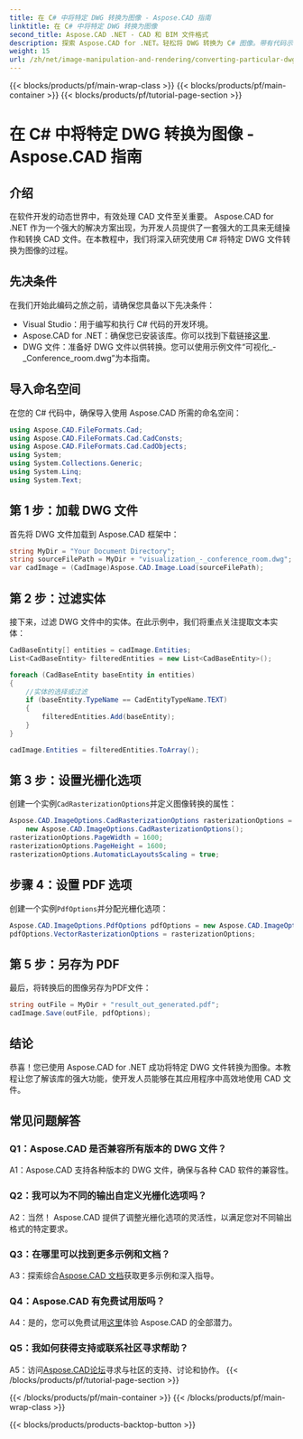 ```yaml
---
title: 在 C# 中将特定 DWG 转换为图像 - Aspose.CAD 指南
linktitle: 在 C# 中将特定 DWG 转换为图像
second_title: Aspose.CAD .NET - CAD 和 BIM 文件格式
description: 探索 Aspose.CAD for .NET。轻松将 DWG 转换为 C# 图像。带有代码示例的综合指南。
weight: 15
url: /zh/net/image-manipulation-and-rendering/converting-particular-dwg-to-image/
---
```


{{< blocks/products/pf/main-wrap-class >}}
{{< blocks/products/pf/main-container >}}
{{< blocks/products/pf/tutorial-page-section >}}

# 在 C# 中将特定 DWG 转换为图像 - Aspose.CAD 指南

## 介绍

在软件开发的动态世界中，有效处理 CAD 文件至关重要。 Aspose.CAD for .NET 作为一个强大的解决方案出现，为开发人员提供了一套强大的工具来无缝操作和转换 CAD 文件。在本教程中，我们将深入研究使用 C# 将特定 DWG 文件转换为图像的过程。

## 先决条件

在我们开始此编码之旅之前，请确保您具备以下先决条件：

- Visual Studio：用于编写和执行 C# 代码的开发环境。
-  Aspose.CAD for .NET：确保您已安装该库。你可以找到下载链接[这里](https://releases.aspose.com/cad/net/).
- DWG 文件：准备好 DWG 文件以供转换。您可以使用示例文件“可视化_-_Conference_room.dwg”为本指南。

## 导入命名空间

在您的 C# 代码中，确保导入使用 Aspose.CAD 所需的命名空间：

```csharp
using Aspose.CAD.FileFormats.Cad;
using Aspose.CAD.FileFormats.Cad.CadConsts;
using Aspose.CAD.FileFormats.Cad.CadObjects;
using System;
using System.Collections.Generic;
using System.Linq;
using System.Text;
```

## 第 1 步：加载 DWG 文件

首先将 DWG 文件加载到 Aspose.CAD 框架中：

```csharp
string MyDir = "Your Document Directory";
string sourceFilePath = MyDir + "visualization_-_conference_room.dwg";
var cadImage = (CadImage)Aspose.CAD.Image.Load(sourceFilePath);
```

## 第 2 步：过滤实体

接下来，过滤 DWG 文件中的实体。在此示例中，我们将重点关注提取文本实体：

```csharp
CadBaseEntity[] entities = cadImage.Entities;
List<CadBaseEntity> filteredEntities = new List<CadBaseEntity>();

foreach (CadBaseEntity baseEntity in entities)
{
    //实体的选择或过滤
    if (baseEntity.TypeName == CadEntityTypeName.TEXT)
    {
        filteredEntities.Add(baseEntity);
    }
}

cadImage.Entities = filteredEntities.ToArray();
```

## 第 3 步：设置光栅化选项

创建一个实例`CadRasterizationOptions`并定义图像转换的属性：

```csharp
Aspose.CAD.ImageOptions.CadRasterizationOptions rasterizationOptions =
    new Aspose.CAD.ImageOptions.CadRasterizationOptions();
rasterizationOptions.PageWidth = 1600;
rasterizationOptions.PageHeight = 1600;
rasterizationOptions.AutomaticLayoutsScaling = true;
```

## 步骤 4：设置 PDF 选项

创建一个实例`PdfOptions`并分配光栅化选项：

```csharp
Aspose.CAD.ImageOptions.PdfOptions pdfOptions = new Aspose.CAD.ImageOptions.PdfOptions();
pdfOptions.VectorRasterizationOptions = rasterizationOptions;
```

## 第 5 步：另存为 PDF

最后，将转换后的图像另存为PDF文件：

```csharp
string outFile = MyDir + "result_out_generated.pdf";
cadImage.Save(outFile, pdfOptions);
```

## 结论

恭喜！您已使用 Aspose.CAD for .NET 成功将特定 DWG 文件转换为图像。本教程让您了解该库的强大功能，使开发人员能够在其应用程序中高效地使用 CAD 文件。

## 常见问题解答

### Q1：Aspose.CAD 是否兼容所有版本的 DWG 文件？

A1：Aspose.CAD 支持各种版本的 DWG 文件，确保与各种 CAD 软件的兼容性。

### Q2：我可以为不同的输出自定义光栅化选项吗？

A2：当然！ Aspose.CAD 提供了调整光栅化选项的灵活性，以满足您对不同输出格式的特定要求。

### Q3：在哪里可以找到更多示例和文档？

 A3：探索综合[Aspose.CAD 文档](https://reference.aspose.com/cad/net/)获取更多示例和深入指导。

### Q4：Aspose.CAD 有免费试用版吗？

 A4：是的，您可以免费试用[这里](https://releases.aspose.com/)体验 Aspose.CAD 的全部潜力。

### Q5：我如何获得支持或联系社区寻求帮助？

A5：访问[Aspose.CAD论坛](https://forum.aspose.com/c/cad/19)寻求与社区的支持、讨论和协作。
{{< /blocks/products/pf/tutorial-page-section >}}

{{< /blocks/products/pf/main-container >}}
{{< /blocks/products/pf/main-wrap-class >}}

{{< blocks/products/products-backtop-button >}}
